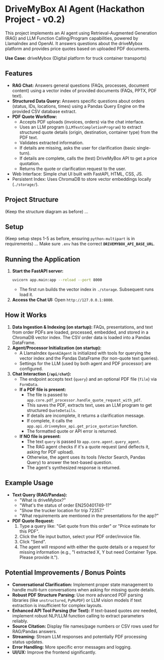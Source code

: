 # DriveMyBox AI Agent (Hackathon Project - v0.2)

This project implements an AI agent using Retrieval-Augmented Generation (RAG) and LLM Function Calling/Program capabilities, powered by LlamaIndex and OpenAI. It answers questions about the driveMybox platform and provides price quotes based on uploaded PDF documents.

**Use Case:** driveMybox (Digital platform for truck container transports)

## Features

*   **RAG Chat:** Answers general questions (FAQs, processes, document content) using a vector index of provided documents (FAQs, PPTX, PDF text).
*   **Structured Data Query:** Answers specific questions about orders (status, IDs, locations, times) using a Pandas Query Engine on the provided CSV database extract.
*   **PDF Quote Workflow:**
    *   Accepts PDF uploads (invoices, orders) via the chat interface.
    *   Uses an LLM program (`LLMTextCompletionProgram`) to extract structured quote details (origin, destination, container type) from the PDF text.
    *   Validates extracted information.
    *   If details are missing, asks the user for clarification (basic single-turn).
    *   If details are complete, calls the (test) DriveMyBox API to get a price quotation.
    *   Returns the quote or clarification request to the user.
*   Web Interface: Simple chat UI built with FastAPI, HTML, CSS, JS.
*   Persistent Index: Uses ChromaDB to store vector embeddings locally (`./storage/`).

## Project Structure

(Keep the structure diagram as before)
...

## Setup

(Keep setup steps 1-5 as before, ensuring `python-multipart` is in requirements)
... Make sure `.env` has the correct **`DRIVEMYBOX_API_BASE_URL`**.

## Running the Application

1.  **Start the FastAPI server:**
    ```bash
    uvicorn app.main:app --reload --port 8000
    ```
    *   The first run builds the vector index in `./storage`. Subsequent runs load it.
2.  **Access the Chat UI:**
    Open `http://127.0.0.1:8000`.

## How it Works

1.  **Data Ingestion & Indexing (on startup):** FAQs, presentations, and text from order PDFs are loaded, processed, embedded, and stored in a ChromaDB vector index. The CSV order data is loaded into a Pandas DataFrame.
2.  **Agent/Processor Initialization (on startup):**
    *   A LlamaIndex `OpenAIAgent` is initialized with tools for querying the vector index and the Pandas DataFrame (for non-quote text queries).
    *   Settings for the LLM (used by both agent and PDF processor) are configured.
3.  **Chat Interaction (`/api/chat`):**
    *   The endpoint accepts text (`query`) and an optional PDF file (`file`) via `FormData`.
    *   **If a PDF file is present:**
        *   The file is passed to `app.core.pdf_processor.handle_quote_request_with_pdf`.
        *   This saves the PDF, extracts text, uses an LLM program to get structured `QuoteDetails`.
        *   If details are incomplete, it returns a clarification message.
        *   If complete, it calls the `app.api.drivemybox_api.get_price_quotation` function.
        *   The formatted quote or API error is returned.
    *   **If NO file is present:**
        *   The text `query` is passed to `app.core.agent.query_agent`.
        *   The RAG agent checks if it's a quote request (and deflects it, asking for PDF upload).
        *   Otherwise, the agent uses its tools (Vector Search, Pandas Query) to answer the text-based question.
        *   The agent's synthesized response is returned.

## Example Usage

*   **Text Query (RAG/Pandas):**
    *   "What is driveMybox?"
    *   "What's the status of order EN250401749-1?"
    *   "Show the trucker location for trip 72357."
    *   "What requirements are mentioned in the presentations for the app?"
*   **PDF Quote Request:**
    1.  Type a query like: "Get quote from this order" or "Price estimate for this PDF".
    2.  Click the file input button, select your PDF order/invoice file.
    3.  Click "Send".
    4.  The agent will respond with either the quote details or a request for missing information (e.g., "I extracted X, Y but need Container Type. Please provide it.").

## Potential Improvements / Bonus Points

*   **Conversational Clarification:** Implement proper state management to handle multi-turn conversations when asking for missing quote details.
*   **Robust PDF Structure Parsing:** Use more advanced PDF parsing libraries (like `unstructured`, `PyMuPDF`) or LLM vision models if text extraction is insufficient for complex layouts.
*   **Enhanced API Tool Parsing (for Text):** If text-based quotes *are* needed, implement robust NLP/LLM function calling to extract parameters reliably.
*   **Source Citation:** Display file names/page numbers or CSV rows used for RAG/Pandas answers.
*   **Streaming:** Stream LLM responses and potentially PDF processing status updates.
*   **Error Handling:** More specific error messages and logging.
*   **UI/UX:** Improve the frontend significantly.